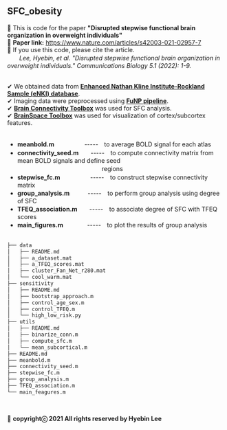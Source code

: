 ## SFC_obesity ##
:large_blue_diamond: This is code for the paper **"Disrupted stepwise functional brain organization in overweight individuals"**<br />
:large_blue_diamond: **Paper link:** https://www.nature.com/articles/s42003-021-02957-7<br />
:large_blue_diamond: If you use this code, please cite the article.<br />
　　*Lee, Hyebin, et al. "Disrupted stepwise functional brain organization in overweight individuals." Communications Biology 5.1 (2022): 1-9.*<br /><br />

✔ We obtained data from **[Enhanced Nathan Kline Institute-Rockland Sample (eNKI) database](http://fcon_1000.projects.nitrc.org/indi/enhanced/access.html)**.<br />
✔ Imaging data were preprocessed using **[FuNP pipeline](https://gitlab.com/by9433/funp)**.<br />
✔ **[Brain Connectivity Toolbox](https://sites.google.com/site/bctnet/)** was used for SFC analysis.<br />
✔ **[BrainSpace Toolbox](https://brainspace.readthedocs.io/en/latest/#)** was used for visualization of cortex/subcortex features.<br /><br />

- **meanbold.m**　　　　　-----　to average BOLD signal for each atlas<br />
- **connectivity_seed.m**　　-----　to compute connectivity matrix from mean BOLD signals and define seed
　　　　　　　　　　　　　　regions<br />
- **stepwise_fc.m**　　　　　-----　to construct stepwise connectivity matrix<br />
- **group_analysis.m**　　　-----　to perform group analysis using degree of SFC<br />
- **TFEQ_association.m**　　-----　to associate degree of SFC with TFEQ scores<br />
- **main_figures.m**　　　　-----　to plot the results of group analysis<br /><br />

```bash
├── data
│   ├── README.md
│   ├── a_dataset.mat
│   ├── a_TFEQ_scores.mat
│   ├── cluster_Fan_Net_r280.mat
│   └── cool_warm.mat
├── sensitivity
│   ├── README.md
│   ├── bootstrap_approach.m
│   ├── control_age_sex.m
│   ├── control_TFEQ.m
│   └── high_low_risk.py
├── utils
│   ├── README.md
│   ├── binarize_conn.m
│   ├── compute_sfc.m
│   └── mean_subcortical.m
├── README.md
├── meanbold.m
├── connectivity_seed.m
├── stepwise_fc.m
├── group_analysis.m
├── TFEQ_association.m
└── main_feagures.m
```
<br />

:pushpin: **copyrightⓒ 2021 All rights reserved by Hyebin Lee<br /><br />**
